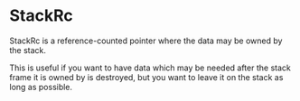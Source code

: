 # StackRc

StackRc is a reference-counted pointer where the data may be owned by the stack.

This is useful if you want to have data which may be needed after the stack frame it is owned by is destroyed,
but you want to leave it on the stack as long as possible.